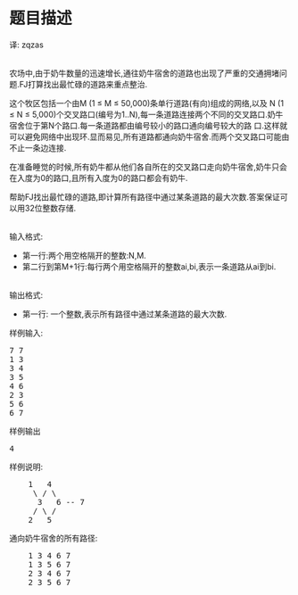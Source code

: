 # 题目描述


<p>
译: zqzas
</p>
<p>
<br/>
农场中,由于奶牛数量的迅速增长,通往奶牛宿舍的道路也出现了严重的交通拥堵问题.FJ打算找出最忙碌的道路来重点整治.
</p>
<p>
这个牧区包括一个由M (1 ≤ M ≤ 50,000)条单行道路(有向)组成的网络,以及 N (1 ≤ N ≤ 5,000)个交叉路口(编号为1..N),每一条道路连接两个不同的交叉路口.奶牛宿舍位于第N个路口.每一条道路都由编号较小的路口通向编号较大的路 口.这样就可以避免网络中出现环.显而易见,所有道路都通向奶牛宿舍.而两个交叉路口可能由不止一条边连接.
</p>
<p>
在准备睡觉的时候,所有奶牛都从他们各自所在的交叉路口走向奶牛宿舍,奶牛只会在入度为0的路口,且所有入度为0的路口都会有奶牛.
</p>
<p>
帮助FJ找出最忙碌的道路,即计算所有路径中通过某条道路的最大次数.答案保证可以用32位整数存储.
</p>
<p>
<br/>
输入格式:
</p>
<ul>
<li>
第一行:两个用空格隔开的整数:N,M.
</li>
<li>
第二行到第M+1行:每行两个用空格隔开的整数ai,bi,表示一条道路从ai到bi.
</li>
</ul>
<p>
<br/>
输出格式:
</p>
<ul>
<li>
第一行: 一个整数,表示所有路径中通过某条道路的最大次数.
</li>
</ul>
<p>
样例输入:
</p>
<pre>7 7
1 3
3 4
3 5
4 6
2 3
5 6
6 7
</pre>
<p>
样例输出
</p>
<pre>4
</pre>
<p>
样例说明:
</p>
<pre>    1   4
     \ / \
      3   6 -- 7
     / \ /
    2   5
</pre>
<p>
通向奶牛宿舍的所有路径:
</p>
<pre>    1 3 4 6 7
    1 3 5 6 7
    2 3 4 6 7
    2 3 5 6 7
</pre>
